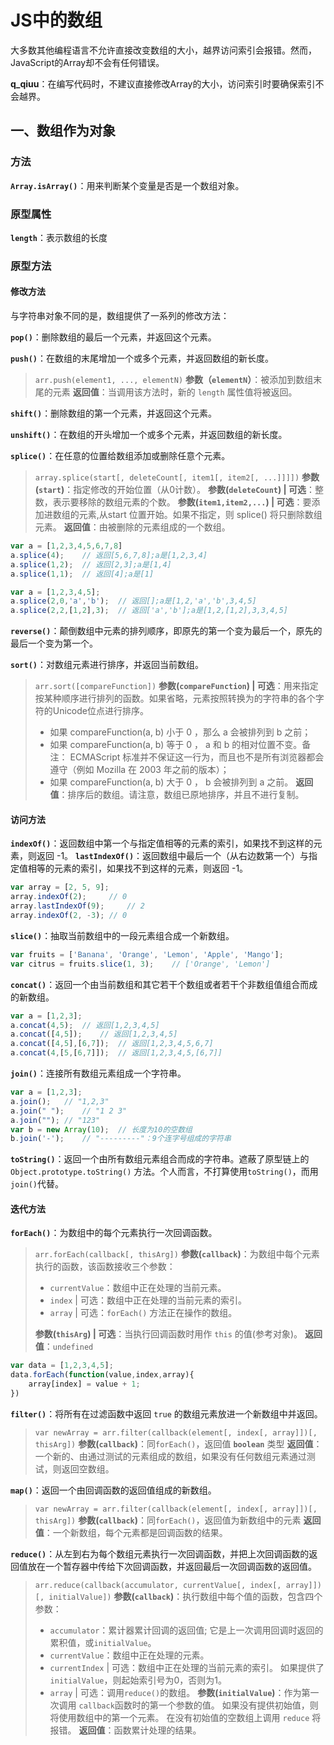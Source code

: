 # JS中的数组

大多数其他编程语言不允许直接改变数组的大小，越界访问索引会报错。然而，JavaScript的Array却不会有任何错误。

**q_qiuu**：在编写代码时，不建议直接修改Array的大小，访问索引时要确保索引不会越界。

## 一、数组作为对象

### 方法

**`Array.isArray()`**：用来判断某个变量是否是一个数组对象。

### 原型属性

**`length`**：表示数组的长度

### 原型方法

#### 修改方法

与字符串对象不同的是，数组提供了一系列的修改方法：

**`pop()`**：删除数组的最后一个元素，并返回这个元素。

**`push()`**：在数组的末尾增加一个或多个元素，并返回数组的新长度。

> ```arr.push(element1, ..., elementN)```
> **参数（`elementN`）**：被添加到数组末尾的元素
> **返回值**：当调用该方法时，新的 `length` 属性值将被返回。

**`shift()`**：删除数组的第一个元素，并返回这个元素。

**`unshift()`**：在数组的开头增加一个或多个元素，并返回数组的新长度。

**`splice()`**：在任意的位置给数组添加或删除任意个元素。

> ```array.splice(start[, deleteCount[, item1[, item2[, ...]]]])```
> **参数(`start`)**：指定修改的开始位置（从0计数）。
> **参数(`deleteCount`) | 可选**：整数，表示要移除的数组元素的个数。
> **参数(`item1,item2,...`) | 可选**：要添加进数组的元素,从start 位置开始。如果不指定，则 splice() 将只删除数组元素。
> **返回值**：由被删除的元素组成的一个数组。

```javascript
var a = [1,2,3,4,5,6,7,8]
a.splice(4);    // 返回[5,6,7,8];a是[1,2,3,4]
a.splice(1,2);  // 返回[2,3];a是[1,4]
a.splice(1,1);  // 返回[4];a是[1]

var a = [1,2,3,4,5];
a.splice(2,0,'a','b');  // 返回[];a是[1,2,'a','b',3,4,5]
a.splice(2,2,[1,2],3);  // 返回['a','b'];a是[1,2,[1,2],3,3,4,5]
```

**`reverse()`**：颠倒数组中元素的排列顺序，即原先的第一个变为最后一个，原先的最后一个变为第一个。

**`sort()`**：对数组元素进行排序，并返回当前数组。

> ```arr.sort([compareFunction])```
> **参数(`compareFunction`) | 可选**：用来指定按某种顺序进行排列的函数。如果省略，元素按照转换为的字符串的各个字符的Unicode位点进行排序。
> - 如果 compareFunction(a, b) 小于 0 ，那么 a 会被排列到 b 之前；
> - 如果 compareFunction(a, b) 等于 0 ， a 和 b 的相对位置不变。备注： ECMAScript 标准并不保证这一行为，而且也不是所有浏览器都会遵守（例如 Mozilla 在 2003 年之前的版本）；
> - 如果 compareFunction(a, b) 大于 0 ， b 会被排列到 a 之前。
> **返回值**：排序后的数组。请注意，数组已原地排序，并且不进行复制。

#### 访问方法

**`indexOf()`**：返回数组中第一个与指定值相等的元素的索引，如果找不到这样的元素，则返回 -1。
**`lastIndexOf()`**：返回数组中最后一个（从右边数第一个）与指定值相等的元素的索引，如果找不到这样的元素，则返回 -1。

```javascript
var array = [2, 5, 9];
array.indexOf(2);     // 0
array.lastIndexOf(9);     // 2
array.indexOf(2, -3); // 0
```

**`slice()`**：抽取当前数组中的一段元素组合成一个新数组。

```javascript
var fruits = ['Banana', 'Orange', 'Lemon', 'Apple', 'Mango'];
var citrus = fruits.slice(1, 3);    // ['Orange', 'Lemon']
```

**`concat()`**：返回一个由当前数组和其它若干个数组或者若干个非数组值组合而成的新数组。

```javascript
var a = [1,2,3];
a.concat(4,5);  // 返回[1,2,3,4,5]
a.concat([4,5]);    // 返回[1,2,3,4,5]
a.concat([4,5],[6,7]);  // 返回[1,2,3,4,5,6,7]
a.concat(4,[5,[6,7]]);  // 返回[1,2,3,4,5,[6,7]]
```

**`join()`**：连接所有数组元素组成一个字符串。

```javascript
var a = [1,2,3];
a.join();   // "1,2,3"
a.join(" ");    // "1 2 3"
a.join(""); // "123"
var b = new Array(10);  // 长度为10的空数组
b.join('-');    // "---------"：9个连字号组成的字符串
```

**`toString()`**：返回一个由所有数组元素组合而成的字符串。遮蔽了原型链上的 `Object.prototype.toString()` 方法。个人而言，不打算使用`toString()`，而用`join()`代替。

#### 迭代方法

**`forEach()`**：为数组中的每个元素执行一次回调函数。

> ```arr.forEach(callback[, thisArg])```
> **参数(`callback`)**：为数组中每个元素执行的函数，该函数接收三个参数：
> - `currentValue`：数组中正在处理的当前元素。
> - `index` | 可选：数组中正在处理的当前元素的索引。
> - `array` | 可选：`forEach()` 方法正在操作的数组。
>  
> **参数(`thisArg`) | 可选**：当执行回调函数时用作 `this` 的值(参考对象)。
> **返回值**：`undefined`

```javascript
var data = [1,2,3,4,5];
data.forEach(function(value,index,array){
    array[index] = value + 1;
})
```

**`filter()`**：将所有在过滤函数中返回 `true` 的数组元素放进一个新数组中并返回。

> ```var newArray = arr.filter(callback(element[, index[, array]])[, thisArg])```
> **参数(`callback`)**：同`forEach()`，返回值 **`boolean`** 类型
> **返回值**：一个新的、由通过测试的元素组成的数组，如果没有任何数组元素通过测试，则返回空数组。

**`map()`**：返回一个由回调函数的返回值组成的新数组。

> ```var newArray = arr.filter(callback(element[, index[, array]])[, thisArg])```
> **参数(`callback`)**：同`forEach()`，返回值为新数组中的元素
> **返回值**：一个新数组，每个元素都是回调函数的结果。

**`reduce()`**：从左到右为每个数组元素执行一次回调函数，并把上次回调函数的返回值放在一个暂存器中传给下次回调函数，并返回最后一次回调函数的返回值。

> ```arr.reduce(callback(accumulator, currentValue[, index[, array]])[, initialValue])```
> **参数(`callback`)**：执行数组中每个值的函数，包含四个参数：
> - `accumulator`：累计器累计回调的返回值; 它是上一次调用回调时返回的累积值，或`initialValue`。
> - `currentValue`：数组中正在处理的元素。
> - `currentIndex` | 可选：数组中正在处理的当前元素的索引。 如果提供了`initialValue`，则起始索引号为0，否则为1。
> - `array` | 可选：调用`reduce()`的数组。
> **参数(`initialValue`)**：作为第一次调用 `callback`函数时的第一个参数的值。 如果没有提供初始值，则将使用数组中的第一个元素。 在没有初始值的空数组上调用 `reduce` 将报错。
> **返回值**：函数累计处理的结果。
